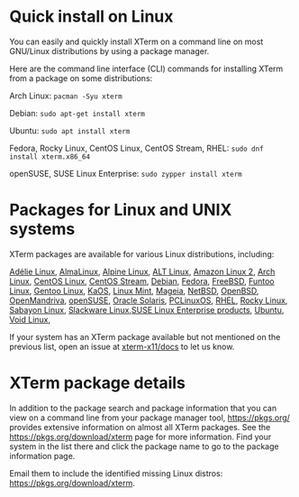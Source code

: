 <!-- 
// top menu
// 'Install'
// _'Package' = this page
// _'xterm.tar.gz'
-->

# Quick install on Linux

You can easily and quickly install XTerm on a command line on most GNU/Linux distributions by using a package manager.

Here are the command line interface (CLI) commands for installing XTerm from a package on some distributions:

Arch Linux: `pacman -Syu xterm`
<!-- source: https://bbs.archlinux.org/viewtopic.php?id=242823 -->

Debian: `sudo apt-get install xterm`
<!-- https://www.debian.org/releases/ and [APT](https://packages.debian.org/sid/apt) -->

Ubuntu: `sudo apt install xterm`

Fedora, Rocky Linux, CentOS Linux, CentOS Stream, RHEL: `sudo dnf install xterm.x86_64`

openSUSE, SUSE Linux Enterprise: `sudo zypper install xterm`

# Packages for Linux and UNIX systems

XTerm packages are available for various Linux distributions, including:

[Adélie Linux](https://www.adelielinux.org/), [AlmaLinux](https://almalinux.org/), [Alpine Linux](https://www.alpinelinux.org/), [ALT Linux](https://en.altlinux.org/), [Amazon Linux 2](https://aws.amazon.com/amazon-linux-2/), [Arch Linux](https://archlinux.org/), [CentOS Linux](https://www.centos.org/centos-linux/), [CentOS Stream](https://www.centos.org/centos-stream/), [Debian](https://www.debian.org/), [Fedora](https://getfedora.org/), [FreeBSD](https://www.freebsd.org/), [Funtoo Linux](https://www.funtoo.org), [Gentoo Linux](https://www.gentoo.org/), [KaOS](https://kaosx.us/), [Linux Mint](https://www.linuxmint.com/), [Mageia](https://www.mageia.org/en/), [NetBSD](https://netbsd.org/), [OpenBSD](https://www.openbsd.org/), [OpenMandriva](https://www.openmandriva.org/), [openSUSE](https://www.opensuse.org/), [Oracle Solaris](https://www.oracle.com/solaris/), [PCLinuxOS](https://www.pclinuxos.com/), [RHEL](https://www.redhat.com/en/technologies/linux-platforms/enterprise-linux), [Rocky Linux](https://rockylinux.org/), [Sabayon Linux](https://www.sabayon.org/), [Slackware Linux](http://www.slackware.com/),[SUSE Linux Enterprise products](https://www.suse.com/products/), [Ubuntu](https://ubuntu.com/server/docs/package-management/), [Void Linux](https://voidlinux.org/),

If your system has an XTerm package available but not mentioned on the previous list, open an issue at [xterm-x11/docs](https://github.com/xterm-x11/docs/issues) to let us know.

# XTerm package details

In addition to the package search and package information that you can view on a command line from your package manager tool, https://pkgs.org/ provides extensive information on almost all XTerm packages. See the https://pkgs.org/download/xterm page for more information. Find your system in the list there and click the package name to go to the package information page.

Email them to include the identified missing Linux distros: https://pkgs.org/download/xterm.
